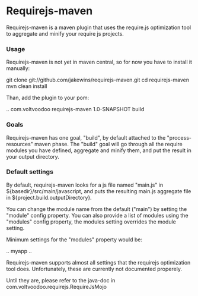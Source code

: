 # Requirejs-maven

Requirejs-maven is a maven plugin that uses the require.js optimization tool
to aggregate and minify your require js projects.

### Usage

Requirejs-maven is not yet in maven central, so for now you have to install
it manually:

  git clone git://github.com/jakewins/requirejs-maven.git
  cd requirejs-maven
  mvn clean install

Than, add the plugin to your pom:

  <plugins> 
    ..
    <plugin>
      <groupId>com.voltvoodoo</groupId>
      <artifactId>requirejs-maven</artifactId>
      <version>1.0-SNAPSHOT</version>
      <executions>
        <execution>
          <goals>
            <goal>build</goal>
          </goals>
        </execution>
      </executions>
    </plugin>
  </plugins>

### Goals

Requirejs-maven has one goal, "build", by default attached to the
"process-resources" maven phase. The "build" goal will go through
all the require modules you have defined, aggregate and minify them,
and put the result in your output directory.

### Default settings

By default, requirejs-maven looks for a js file named "main.js" in 
${basedir}/src/main/javascript, and puts the resulting main.js aggregate
file in ${project.build.outputDirectory}.

You can change the module name from the default ("main") by setting the
"module" config property. You can also provide a list of modules using the
"modules" config property, the modules setting overrides the module setting.

Minimum settings for the "modules" property would be:

  <configuration>
    ..
    <modules>
      <module>
        <name>myapp</name> <!-- Will lead to looking for a file named "myapp.js" -->
      </module>
      ..
    </modules>
  </configuration>

Requirejs-maven supports almost all settings that the requirejs optimization
tool does. Unfortunately, these are currently not documented properely.

Until they are, please refer to the java-doc in com.voltvoodoo.requirejs.RequireJsMojo